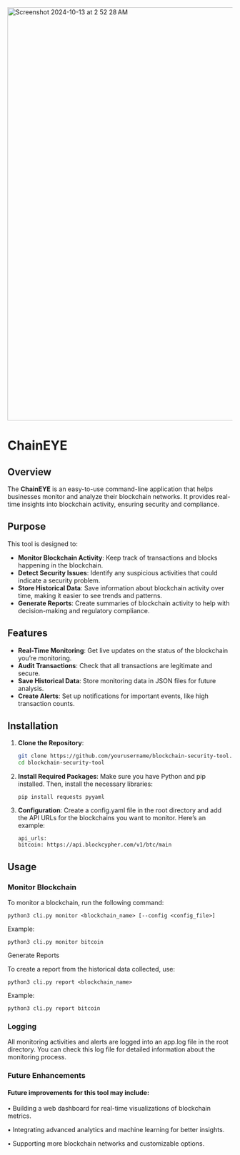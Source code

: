 
<img width="926" alt="Screenshot 2024-10-13 at 2 52 28 AM" src="https://github.com/user-attachments/assets/e75650b4-4ced-4243-ac0d-d9732f5d0561">


# ChainEYE

## Overview

The **ChainEYE** is an easy-to-use command-line application that helps businesses monitor and analyze their blockchain networks. It provides real-time insights into blockchain activity, ensuring security and compliance.

## Purpose

This tool is designed to:

- **Monitor Blockchain Activity**: Keep track of transactions and blocks happening in the blockchain.
- **Detect Security Issues**: Identify any suspicious activities that could indicate a security problem.
- **Store Historical Data**: Save information about blockchain activity over time, making it easier to see trends and patterns.
- **Generate Reports**: Create summaries of blockchain activity to help with decision-making and regulatory compliance.

## Features

- **Real-Time Monitoring**: Get live updates on the status of the blockchain you’re monitoring.
- **Audit Transactions**: Check that all transactions are legitimate and secure.
- **Save Historical Data**: Store monitoring data in JSON files for future analysis.
- **Create Alerts**: Set up notifications for important events, like high transaction counts.

## Installation

1. **Clone the Repository**:
   ```bash
   git clone https://github.com/yourusername/blockchain-security-tool.git
   cd blockchain-security-tool

2. **Install Required Packages**:
Make sure you have Python and pip installed. Then, install the necessary libraries:

       pip install requests pyyaml


3. **Configuration**:
Create a config.yaml file in the root directory and add the API URLs for the blockchains you want to monitor. Here’s an example:

       api_urls:
       bitcoin: https://api.blockcypher.com/v1/btc/main

## Usage

### Monitor Blockchain

To monitor a blockchain, run the following command:

    python3 cli.py monitor <blockchain_name> [--config <config_file>]



Example:

    python3 cli.py monitor bitcoin




Generate Reports

To create a report from the historical data collected, use:

    python3 cli.py report <blockchain_name>


Example: 

    python3 cli.py report bitcoin


### Logging

 All monitoring activities and alerts are logged into an app.log file in the root directory. You can check this log file for detailed information about the monitoring process.

### Future Enhancements

#### Future improvements for this tool may include:

 •	Building a web dashboard for real-time visualizations of blockchain metrics.

 •	Integrating advanced analytics and machine learning for better insights.	

 •	Supporting more blockchain networks and customizable options.
